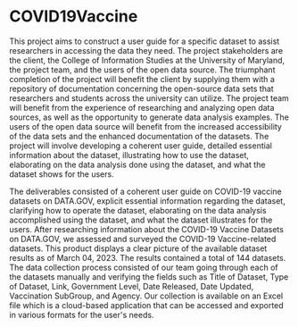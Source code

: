 # COVID19Vaccine
This project aims to construct a user guide for a specific dataset to assist researchers in accessing the data they need. The project stakeholders are the client, the College of Information Studies at the University of Maryland, the project team, and the users of the open data source. The triumphant completion of the project will benefit the client by supplying them with a repository of documentation concerning the open-source data sets that researchers and students across the university can utilize. The project team will benefit from the experience of researching and analyzing open data sources, as well as the opportunity to generate data analysis examples. The users of the open data source will benefit from the increased accessibility of the data sets and the enhanced documentation of the datasets. The project will involve developing a coherent user guide, detailed essential information about the dataset, illustrating how to use the dataset, elaborating on the data analysis done using the dataset, and what the dataset shows for the users.

The deliverables consisted of a coherent user guide on COVID-19 vaccine datasets on DATA.GOV, explicit essential information regarding the dataset, clarifying how to operate the dataset, elaborating on the data analysis accomplished using the dataset, and what the dataset illustrates for the users. After researching information about the COVID-19 Vaccine Datasets on DATA.GOV, we assessed and surveyed the COVID-19 Vaccine-related datasets. This product displays a clear picture of the available dataset results as of March 04, 2023. The results contained a total of 144 datasets. The data collection process consisted of our team going through each of the datasets manually and verifying the fields such as Title of Dataset, Type of Dataset, Link, Government Level, Date Released, Date Updated, Vaccination SubGroup, and Agency. Our collection is available on an Excel file which is a cloud-based application that can be accessed and exported in various formats for the user's needs.

